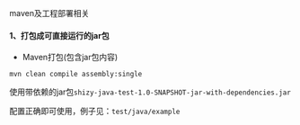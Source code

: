 maven及工程部署相关

#### 1、打包成可直接运行的jar包

* Maven打包(包含jar包内容)
```
mvn clean compile assembly:single
```

使用带依赖的jar包`shizy-java-test-1.0-SNAPSHOT-jar-with-dependencies.jar`
  
配置正确即可使用，例子见：`test/java/example`